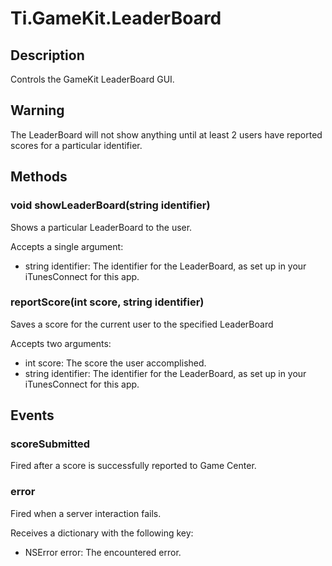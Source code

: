 # Ti.GameKit.LeaderBoard

## Description
Controls the GameKit LeaderBoard GUI.

## Warning
The LeaderBoard will not show anything until at least 2 users have reported scores for a particular identifier.

## Methods

### void showLeaderBoard(string identifier)
Shows a particular LeaderBoard to the user.

Accepts a single argument:

* string identifier: The identifier for the LeaderBoard, as set up in your iTunesConnect for this app.

### reportScore(int score, string identifier)
Saves a score for the current user to the specified LeaderBoard
                                                               
Accepts two arguments:

* int score: The score the user accomplished.
* string identifier: The identifier for the LeaderBoard, as set up in your iTunesConnect for this app.

## Events

### scoreSubmitted
Fired after a score is successfully reported to Game Center.

### error
Fired when a server interaction fails.
																											   
Receives a dictionary with the following key:

* NSError error: The encountered error.